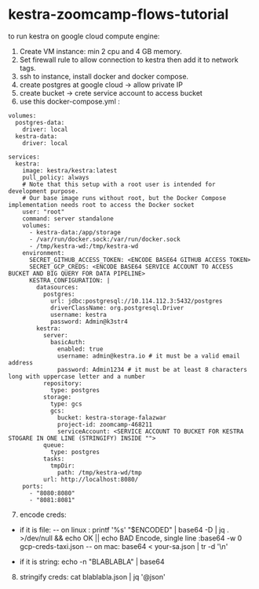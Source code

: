 # kestra-zoomcamp-flows-tutorial

to run kestra on google cloud compute engine:
1. Create VM instance: min 2 cpu and 4 GB memory.
2. Set firewall rule to allow connection to kestra then add it to network tags.
3. ssh to instance, install docker and docker compose.
4. create postgres at google cloud -> allow private IP
5. create bucket -> crete service account to access bucket
6. use this docker-compose.yml : 
```
volumes:
  postgres-data:
    driver: local
  kestra-data:
    driver: local

services:
  kestra:
    image: kestra/kestra:latest
    pull_policy: always
    # Note that this setup with a root user is intended for development purpose.
    # Our base image runs without root, but the Docker Compose implementation needs root to access the Docker socket
    user: "root"
    command: server standalone
    volumes:
      - kestra-data:/app/storage
      - /var/run/docker.sock:/var/run/docker.sock
      - /tmp/kestra-wd:/tmp/kestra-wd
    environment:
      SECRET_GITHUB_ACCESS_TOKEN: <ENCODE BASE64 GITHUB ACCESS TOKEN>
      SECRET_GCP_CREDS: <ENCODE BASE64 SERVICE ACCOUNT TO ACCESS BUCKET AND BIG QUERY FOR DATA PIPELINE>
      KESTRA_CONFIGURATION: |
        datasources:
          postgres:
            url: jdbc:postgresql://10.114.112.3:5432/postgres
            driverClassName: org.postgresql.Driver
            username: kestra
            password: Admin@k3str4
        kestra:
          server:
            basicAuth:
              enabled: true
              username: admin@kestra.io # it must be a valid email address
              password: Admin1234 # it must be at least 8 characters long with uppercase letter and a number
          repository:
            type: postgres
          storage:
            type: gcs
            gcs:
              bucket: kestra-storage-falazwar
              project-id: zoomcamp-468211
              serviceAccount: <SERVICE ACCOUNT TO BUCKET FOR KESTRA STOGARE IN ONE LINE (STRINGIFY) INSIDE "">
          queue:
            type: postgres
          tasks:
            tmpDir:
              path: /tmp/kestra-wd/tmp
          url: http://localhost:8080/
    ports:
      - "8080:8080"
      - "8081:8081"
```

7. encode creds:
- if it is file: 
-- on linux :
printf '%s' "$ENCODED" | base64 -D | jq . >/dev/null && echo OK || echo BAD
Encode, single line :base64 -w 0 gcp-creds-taxi.json
-- on mac: base64 < your-sa.json | tr -d '\n'
              
- if it is string: echo -n "BLABLABLA" | base64

8. stringify creds:
   cat blablabla.json | jq '@json'
